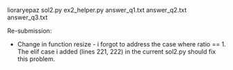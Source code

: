 lioraryepaz
sol2.py
ex2_helper.py
answer_q1.txt
answer_q2.txt
answer_q3.txt

Re-submission:
- Change in function resize - i forgot to address the case where ratio == 1. The elif case i added (lines 221, 222) in 
the current sol2.py should fix this problem.